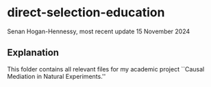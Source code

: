 # direct-selection-education

Senan Hogan-Hennessy, most recent update 15 November 2024

## Explanation

This folder contains all relevant files for my academic project ``Causal Mediation in Natural Experiments.''
